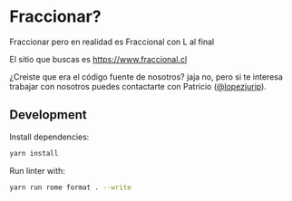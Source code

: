 # Fraccionar?

Fraccionar pero en realidad es Fraccional con L al final

El sitio que buscas es https://www.fraccional.cl

¿Creiste que era el código fuente de nosotros? jaja no, pero si te interesa trabajar con nosotros puedes contactarte con Patricio ([@lopezjurip](https://github.com/lopezjurip)).

## Development

Install dependencies:

```sh
yarn install
```

Run linter with:

```sh
yarn run rome format . --write
```
